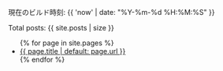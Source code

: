 現在のビルド時刻: {{ 'now' | date: "%Y-%m-%d %H:%M:%S" }}


Total posts: {{ site.posts | size }}


<ul>
{% for page in site.pages %}
  <li><a href="/Jekyll-test/{{ page.url }}">{{ page.title | default: page.url }}</a></li>
{% endfor %}
</ul>
